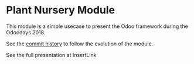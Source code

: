 Plant Nursery Module
====================

This module is a simple usecase to present the Odoo framework during the
Odoodays 2018.

See the [commit history](https://github.com/tivisse/odoodays-2018/commits/master/)
to follow the evolution of the module.

See the full presentation at InsertLink
